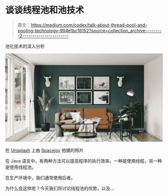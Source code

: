 # 谈谈线程池和池技术

> 原文：<https://medium.com/codex/talk-about-thread-pool-and-pooling-technology-994e1bc16152?source=collection_archive---------2----------------------->

池化技术的深入分析

![](img/afca179b3b8640af5f78242c6e624781.png)

在 [Unsplash](https://unsplash.com/s/photos/home?utm_source=unsplash&utm_medium=referral&utm_content=creditCopyText) 上由 [Spacejoy](https://unsplash.com/@spacejoy?utm_source=unsplash&utm_medium=referral&utm_content=creditCopyText) 拍摄的照片

在 Java 语言中，有两种方法可以提高程序的执行效率，一种是使用线程，另一种是使用线程池。

在生产环境中，我们通常使用后者。

为什么会这样呢？今天我们将讨论线程池的优势，以及…